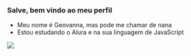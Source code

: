 ### Salve, bem vindo ao meu perfil

- Meu nome é Geovanna, mas pode me chamar de nana
- Estou estudando o Alura e na sua linguagem de JavaScript

![](https://media1.tenor.com/m/hZPWydd8PyEAAAAC/suguru-geto-geto-suguru.gif)
